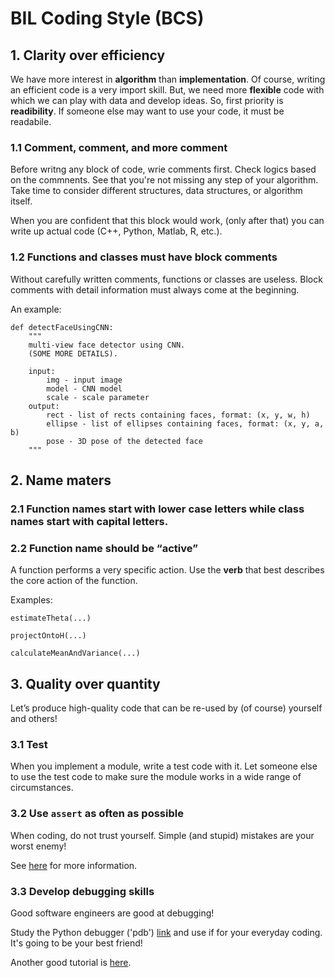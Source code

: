# BIL Coding Style (BCS)

## 1. Clarity over efficiency
We have more interest in **algorithm** than **implementation**. 
Of course, writing an efficient code is a very import skill.
But, we need more **flexible** code with which we can play with data and develop ideas.
So, first priority is **readibility**. 
If someone else may want to use your code, it must be readabile. 

### 1.1 Comment, comment, and more comment

Before writng any block of code, wrie comments first. 
Check logics based on the commnents. See that you're not missing any step of your algorithm. Take time to consider different structures, data structures, or algorithm itself.

When you are confident that this block would work, (only after that) you can write up actual code (C++, Python, Matlab, R, etc.).

### 1.2 Functions and classes must have block comments

Without carefully written comments, functions or classes are useless.
Block comments with detail information must always come at the beginning.

An example: 
```
def detectFaceUsingCNN: 
    """
    multi-view face detector using CNN.
    (SOME MORE DETAILS).
    
    input: 
        img - input image
        model - CNN model
        scale - scale parameter
    output:
        rect - list of rects containing faces, format: (x, y, w, h) 
        ellipse - list of ellipses containing faces, format: (x, y, a, b) 
        pose - 3D pose of the detected face
    """
```


## 2. Name maters

### 2.1 Function names start with lower case letters while class names start with capital letters.

### 2.2 Function name should be “active”
A function performs a very specific action. 
Use the **verb** that best describes the core action of the function. 

Examples: 

```
estimateTheta(...)

projectOntoH(...)

calculateMeanAndVariance(...)
```


## 3. Quality over quantity

Let’s produce high-quality code that can be re-used by (of course) yourself and others!

### 3.1 Test

When you implement a module, write a test code with it. 
Let someone else to use the test code to make sure the module works in a wide range of circumstances.


### 3.2 Use `assert` as often as possible

When coding, do not trust yourself. Simple (and stupid) mistakes are your worst enemy!

See [here](https://wiki.python.org/moin/UsingAssertionsEffectively) for more information.

### 3.3 Develop debugging skills

Good software engineers are good at debugging!

Study the Python debugger ('pdb') [link](https://docs.python.org/3/library/pdb.html) and use if for your everyday coding.
It's going to be your best friend!

Another good tutorial is [here](https://www.digitalocean.com/community/tutorials/how-to-use-the-python-debugger).

